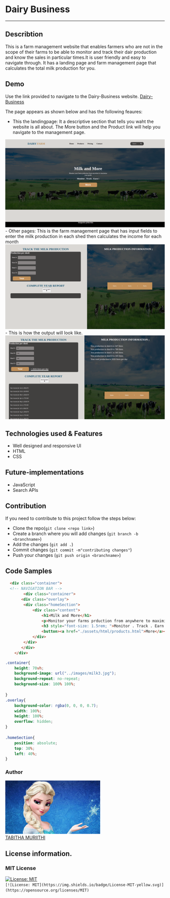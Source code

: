# Dairy Business
***

## Describtion
This is a farm management website that enables farmers who are not in the scope of their farms to be able to monitor and track their dair production and know the sales in particular times.It is user friendly and easy to navigate through. It has a landing page and farm management page that calculates the total milk production for you.

## Demo
Use the link provided to navigate to the Dairy-Business website.
[Dairy-Business](https://sheetabz.github.io/Dairy-Business/)<br>

The page appears as shown below and has the following feaures:
- This the landingpage: It a descriptive section that tells you waht the website is all about. The More button and the Product link will help you navigate to the management page.
<img src="./assets/images/dairyPage.png">
- Other pages: This is the farm management page that has input fields to enter the milk production in each shed then calculates the income for each  month <br>
<img src="./assets/images/page2.png">
- This is how the output will look like.
<img src="./assets/images/page3.png">


## Technologies used & Features
- Well designed and responsive UI
- HTML
- CSS

## Future-implementations 
- JavaScript
- Search APIs

## Contribution
If you need to contribute to this project follow the steps below:<br>
- Clone the repo(`git clone <repo link>`)
- Create a branch where you will add changes (`git branch -b <branchname>`)
- Add the changes (`git add .`)
- Commit changes (`git commit -m"contributing changes"`)
- Push your changes (`git push origin <branchname>`)

## Code Samples
```Html
  <div class="container">
  <!-- NAVIGATION BAR -->
        <div class="container">
       <div class="overlay">
        <div class="homeSection">
            <div class="content">
                <h1>Milk and More</h1>
                <p>Monitor your farms prduction from anywhere to maximize <br>your profit</p>
                <h3 style="font-size: 1.5rem; ">Monitor . Track . Earn !</h3>
                <button><a href="./assets/html/products.html">More</a></button>
            </div>
        </div>
       </div>
    </div>
```
```Css
.container{
    height: 70vh;
    background-image: url("../images/milk3.jpg");
    background-repeat: no-repeat;
    background-size: 100% 100%;

}
.overlay{
    background-color: rgba(0, 0, 0, 0.7);
    width: 100%;
    height: 100%;
    overflow: hidden;
}

.homeSection{
    position: absolute;
    top: 30%;
    left: 40%;
}
```
### Author
[<img src="./assets/images/profile2.jpg" width="300px">](https://github.com/SheeTabz)<br>
[TABITHA MURIITHI](https://github.com/SheeTabz)

## License information.
### MIT License
[![License: MIT](https://img.shields.io/badge/License-MIT-yellow.svg)](https://opensource.org/licenses/MIT)  
`[![License: MIT](https://img.shields.io/badge/License-MIT-yellow.svg)](https://opensource.org/licenses/MIT)`

